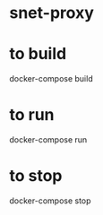 # snet-proxy

# to build
docker-compose build

# to run
docker-compose run

# to stop
docker-compose stop
